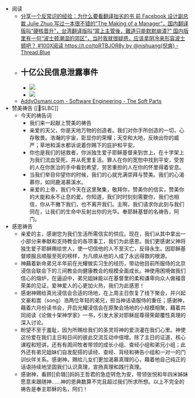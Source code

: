 - 阅读
    - [分享一个反常识的经验：为什么要看翻译拙劣的书 前 Facebook 设计副总裁 Julie Zhuo 写过一本很不错的“The Making of a Manager”，国内翻译版叫“硬核晋升”，台湾翻译版叫“當上主管後，難道只能默默崩潰?” 国内版里有一句“波士顿潮湿的郊区”，当时我就很疑惑，应该拿阴冷来形容波士顿吧？ #100X阅读 https://t.co/tpRTBJOR8y by @nishuang(倪爽) - Thread Blue](https://twitter-thread.com/t/1542873490835005442)
    - 十亿公民信息泄露事件
        - 
        - ![](https://firebasestorage.googleapis.com/v0/b/firescript-577a2.appspot.com/o/imgs%2Fapp%2Fhaozhongwen%2F2saJ31_SRk.jpeg?alt=media&token=5be16a7d-72e8-48ef-87f7-c8d9edc37482)
        - ![](https://firebasestorage.googleapis.com/v0/b/firescript-577a2.appspot.com/o/imgs%2Fapp%2Fhaozhongwen%2FMkyBBbFc7b.jpeg?alt=media&token=fabf9fbb-a31d-473f-a5eb-c7430e92572b)
    - [AddyOsmani.com - Software Engineering - The Soft Parts](https://addyosmani.com/blog/software-engineering-soft-parts/)
- 赞美祷告 [[SLBC]]
    - 今天的祷告词
        - 我们来一起献上赞美的祷告
        - 亲爱的天父，你是天地万物的创造者。我们对你手所创造的一切，心存敬畏。浩瀚的宇宙，彰显你的荣耀；天空和大地，反映出你的威严；草地和溪水都诉说着你赐下的庇护和平安。
        - 你也是我们的拯救者，你派独生爱子耶稣基督来到世上，在十字架上为我们流血受死，并从死里复活。罪人在你的宽恕中找到平安，受苦的人在你医治的手中看到希望，劳苦重担的人在你的怀里得着安息。
        - 当我们举目仰望你的时候，我们的心就充满崇拜与赞美。我们的心渴慕你，如同鹿渴慕溪水。
        - 亲爱的上帝，我们今天在这里聚集，敬拜你，赞美你的信实，赞美你的大能和永不止息的爱。你知道，我们时时刻刻需要你，我们也相信，你从不撇下我们，也不离开我们。主啊，我们请求你此刻与我们同在，让我们的生命中反射出你的光华。奉耶稣基督的名祷告，阿门。
- 感恩祷告
    - 亲爱的主，感谢您为我们生活所需信实的供应。现在，我们从其中拿出一小部分来奉献和支持教会的各项事工，我们为此感恩。我们更感谢父神将独生爱子耶稣赐给世人，使一切信他的人不至灭亡，反得永生。因耶稣基督顺服且顺服至死的榜样，为凡顺从他的人成了永远得救的根源。
    - 神藉着新命弟兄半年前在光耀做实习生的经历，带动他目前所服侍的北京浸信会联会下的三间教会向健康教会的规模全面成长。神使用困境做我们信心的熔炉，在逼迫中，弟兄姐妹能以在基督里的柔和谦卑向众人做福音荣美的见证，爱神爱人的心更加火热，我们为此感恩！
    - 感谢神赐给真光浸信会合适的场地，在上周主日恢复了线下聚会，并兴起文豪和嵩（song）浩两位年轻的弟兄，担当神话语服侍的重任；感谢神，藉着六月份读书会，开启光耀浸信会在原聚会场地的小规模相聚，藉着共同阅读《论做十架神学家》一书，引发大家对耶稣屈尊得荣颠覆性真理的深入讨论。
    - 盼望不至于羞耻，因为所赐给我们的圣灵将神的爱浇灌在我们心里。神使这份爱在我们主日和日间的彼此交流互动中倍增。除了主日的证道、核心课程和短讲，还有有周间牧者带领的成长小组、查经小组和弟兄小组；此外还有弟兄姐妹们自发配搭的读经、查经、背经和祷告小组和一对一的门训伙伴关系。感谢神，赐给儿女们更加渴慕真理的心，藉着他自己纯正的话语持续地坚固我们认识真理，宣扬真理和践行真理。
    - 感谢神，看顾[[俞璐]]妈妈王哲君的急症转危为安，带领张悦和年四米姊妹愿意来跟随神……神的恩典数算不完且超过我们所求所想。以上不完全的祷告是奉主耶稣的名，阿们！
